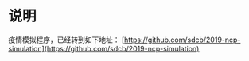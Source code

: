# 说明
疫情模拟程序，已经转到如下地址：
[https://github.com/sdcb/2019-ncp-simulation](https://github.com/sdcb/2019-ncp-simulation)